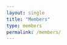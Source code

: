 ```yaml
---
layout: single
title: "Members"
type: members
permalink: /members/
---
```


<style
  .members-grid {
    display: grid;
    grid-template-columns: 1fr 1fr; 
    gap: 2rem; 
  }
  .member-card {
    display: flex;
    align-items: center;
    margin-bottom: 2rem;
  }
  .member-photo {
    flex: 0 0 150px;
    margin-right: 20px;
  }
  .member-photo img {
    max-width: 100%;
    height: auto;
    border-radius: 8px;
  }
  .member-info {
    flex: 1;
  }
  .member-info h2 {
    margin: 0;
    color: #a00000;
  }
  .member-info p {
    margin: 0.5rem 0;
  }
  .member-info a {
    color: #a00000;
  }
</style>

<div class="member-card">
  <div class="member-photo">
    <img src="../images/yc.png" alt="ZHANG Yingchao">
  </div>
  <div class="member-info">
    <h2>ZHANG Yingchao (PhD student, 2023.09-present)</h2>
    <p><strong>B.S:</strong> Shandong University</p>
    <p><strong>M.S:</strong> Shandong University</p>
    <p><strong>Email:</strong> yingchao.zhang@my.cityu.edu.hk</p>
    <p><strong>Tel:</strong> +852-56396211</p>
    <p><strong>Personal website:</strong> <a href="https://yingchaoao.github.io/" target="_blank">https://yingchaoao.github.io/</a></p>
  </div>
</div>
  <div class="member-photo">
    <img src="../images/yc.png" alt="ZHANG Yingchao">
  </div>
  <div class="member-info">
    <h2>ZHANG Yingchao (PhD student, 2023.09-present)</h2>
    <p><strong>B.S:</strong> Shandong University</p>
    <p><strong>M.S:</strong> Shandong University</p>
    <p><strong>Email:</strong> yingchao.zhang@my.cityu.edu.hk</p>
    <p><strong>Tel:</strong> +852-56396211</p>
    <p><strong>Personal website:</strong> <a href="https://yingchaoao.github.io/" target="_blank">https://yingchaoao.github.io/</a></p>
  </div>
</div>
